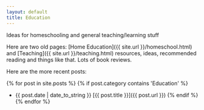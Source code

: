 ```yaml
---
layout: default
title: Education
---
```


Ideas for homeschooling and general teaching/learning stuff

Here are two old pages:
[Home Education]({{ site.url }}/homeschool.html) and [Teaching]({{ site.url }}/teaching.html) resources, ideas, recommended reading and things like that. Lots of book reviews.

Here are the more recent posts:

{% for post in site.posts %}
{% if post.category contains 'Education' %}
* {{ post.date | date_to_string }} [{{ post.title }}]({{ post.url }})
{% endif %}
{% endfor %}

